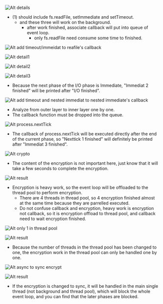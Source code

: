 ![Alt details](pic/bandicam%202022-10-05%2014-00-24-219.jpg)

- (1) should include fs.readFile, setImmediate and setTimeout.
  - and these three will work on the background.
    - after work finished, associate callback will put into queue of event loop.
      - only fs.readFile need consume some time to finished.

![Alt add timeout/immeidat to reafile's callback](pic/bandicam%202022-10-05%2014-30-22-882.jpg)

![Alt detail1](pic/bandicam%202022-10-05%2014-41-32-696.jpg)

![Alt detail2](pic/bandicam%202022-10-05%2014-45-43-664.jpg)

![Alt detail3](pic/bandicam%202022-10-05%2014-47-56-878.jpg)

- Because the next phase of the I/O phase is Immediate, "Immediat 2 finished" will be printed after "I/O finished".

![Alt add timeout and nested immediat to nested immediate's callback](pic/bandicam%202022-10-05%2014-55-50-774.jpg)

- Analyze from outer layer to inner layer one by one.
- The callback function must be dropped into the queue.

![Alt process.nextTick](pic/bandicam%202022-10-05%2015-02-01-121.jpg)

- The callback of process.nextTick will be executed directly after the end of the current phase, so "Nexttick 1 finished" will definitely be printed after "Immediat 3 finished".

![Alt crypto](pic/bandicam%202022-10-05%2015-06-33-439.jpg)

- The content of the encryption is not important here, just know that it will take a few seconds to complete the encryption.

![Alt result](pic/bandicam%202022-10-05%2015-07-48-812.jpg)

- Encryption is heavy work, so the event loop will be offloaded to the thread pool to perform encryption.
  - There are 4 threads in thread pool, so 4 encryption finished almost at the same time because they are parrelled executed.
  - Do not confuse callback and encryption, heavy work is encryption not callback, so it is encryption offload to thread pool, and callback need to wait encryption finished.

![Alt only 1 in thread pool](pic/bandicam%202022-10-05%2015-09-15-007.jpg)

![Alt result](pic/bandicam%202022-10-05%2015-09-39-255.jpg)

- Because the number of threads in the thread pool has been changed to one, the encryption work in the thread pool can only be handled one by one.

![Alt async to sync encrypt](pic/bandicam%202022-10-05%2015-13-01-793.jpg)

![Alt result](pic/bandicam%202022-10-05%2015-14-32-616.jpg)

- If the encryption is changed to sync, it will be handled in the main single thread (not background and thread pool), which will block the whole event loop, and you can find that the later phases are blocked.
